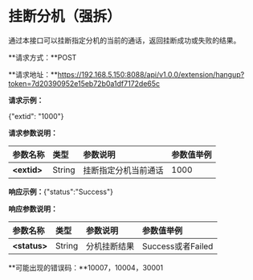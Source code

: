 

# 挂断分机（强拆）

通过本接口可以挂断指定分机的当前的通话，返回挂断成功或失败的结果。

**请求方式：**POST

**请求地址：**https://192.168.5.150:8088/api/v1.0.0/extension/hangup?token=7d20390952e15eb72b0a1df7172de65c

**请求示例：**

{"extid": "1000"}

**请求参数说明：**

| 参数名称 | 类型 | 参数说明 | 参数值举例 |
| :--- | :--- | :--- | :--- |
| **&lt;extid&gt;** | String | 挂断指定分机当前通话 | 1000 |

**响应示例：**{"status":"Success"}

**响应参数说明：**

| 参数名称 | 类型 | 参数说明 | 参数值举例 |
| :--- | :--- | :--- | :--- |
| **&lt;status&gt;** | String | 分机挂断结果 | Success或者Failed |

**可能出现的错误码：**10007，10004，30001

